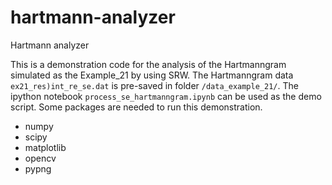 # hartmann-analyzer
Hartmann analyzer

This is a demonstration code for the analysis of the Hartmanngram simulated as the Example_21 by using SRW.
The Hartmanngram data `ex21_res)int_re_se.dat` is pre-saved in folder `/data_example_21/`.
The ipython notebook `process_se_hartmanngram.ipynb` can be used as the demo script.
Some packages are needed to run this demonstration.
- numpy
- scipy
- matplotlib
- opencv
- pypng
